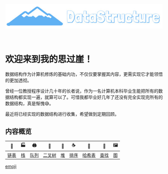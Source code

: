 <div align="center">
    <img src="pics/logo.jpg" width="550px">
    <br>
    <br>
    <br>
</div>

# 欢迎来到我的思过崖！

数据结构作为计算机修炼的基础内功，不仅仅要掌握其内容，更需实现它才能领悟的更加透彻。

曾经一位教授程序设计几十年的长者说，作为一名计算机本科毕业生能把所有的数据结构都实现一遍，就算可以了。可惜我都毕业好几年了还没有完全实现完所有的数据结构，真是惭愧:sweat_smile:。

最近将已经实现的数据结构进行收集，希望做到定期回顾。

## 内容概览

| :link: | :factory: | :printer: | :christmas_tree: | :floppy_disk: | :coffee: | :open_book: | :hammer: | :framed_picture: |
| :--------: | :---------: | :---------: | :---------: | :---------:| :---------: | :-------: | :-------:| :------:|
| [链表](#链表-pencil2) | [栈](#栈-computer) | [队列](#队列-cloud) | [二叉树](#二叉树-couple) | [堆](#堆-floppy_disk) | [排序](#排序-coffee) | [哈希表](#哈希表-bulb)| [查找](#查找-hammer) | [图](#图-speak_no_evil) |

[emoji](https://emojipedia.org/)
